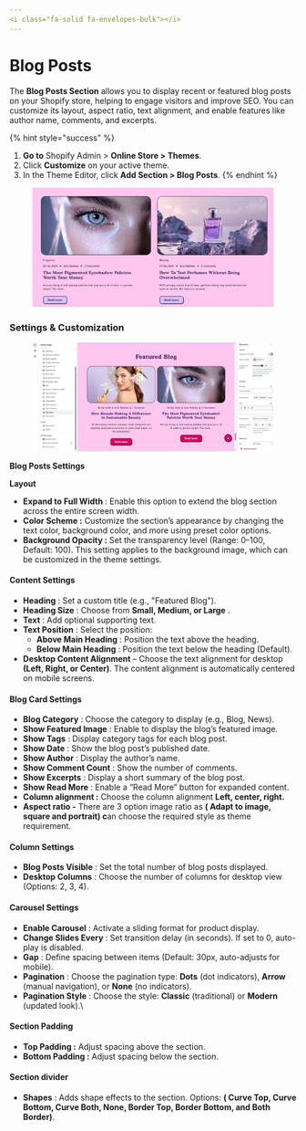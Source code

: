 ```yaml
---
<i class="fa-solid fa-envelopes-bulk"></i>
---
```


# Blog Posts

The **Blog Posts Section** allows you to display recent or featured blog posts on your Shopify store, helping to engage visitors and improve SEO. You can customize its layout, aspect ratio, text alignment, and enable features like author name, comments, and excerpts.

{% hint style="success" %}
1. **Go to** Shopify Admin > **Online Store > Themes**.
2. Click **Customize** on your active theme.
3. In the Theme Editor, click **Add Section > Blog Posts**.
{% endhint %}

<figure><img src=".gitbook/assets/blog-02.jpg" alt=""><figcaption></figcaption></figure>

### **Settings & Customization**

<figure><img src=".gitbook/assets/blog.png" alt=""><figcaption></figcaption></figure>

**Blog Posts Settings**

**Layout**

* **Expand to Full Width**  :  Enable this option to extend the blog section across the entire screen width.
* **Color Scheme :**  Customize the section’s appearance by changing the text color, background color, and more using preset color options.
* **Background Opacity :**  Set the transparency level (Range: 0–100, Default: 100). This setting applies to the background image, which can be customized in the theme settings.

#### **Content Settings**

* **Heading** : Set a custom title (e.g., "Featured Blog").
* **Heading Size** : Choose from **Small, Medium, or Large** .
* **Text** : Add optional supporting text.
* **Text Position** : Select the position:
  * **Above Main Heading** : Position the text above the heading.
  * **Below Main Heading** : Position the text below the heading (Default).
* **Desktop Content Alignment** – Choose the text alignment for desktop **(Left, Right, or Center)**. The content alignment is automatically centered on mobile screens.

#### **Blog Card Settings**

* **Blog Category** : Choose the category to display (e.g., Blog, News).
* **Show Featured Image** : Enable to display the blog’s featured image.
* **Show Tags** : Display category tags for each blog post.
* **Show Date** : Show the blog post’s published date.
* **Show Author** : Display the author’s name.
* **Show Comment Count** : Show the number of comments.
* **Show Excerpts** : Display a short summary of the blog post.
* **Show Read More** : Enable a “Read More” button for expanded content.
* **Column alignment :** Choose the column alignment **Left, center, right.**
* **Aspect ratio -** There are 3 option image ratio as **( Adapt to image, square and portrait) c**an choose the required style as theme requirement.

#### **Column Settings**

* **Blog Posts Visible** : Set the total number of blog posts displayed.
* **Desktop Columns** : Choose the number of columns for desktop view (Options: 2, 3, 4).

#### **Carousel Settings**

* **Enable Carousel** : Activate a sliding format for product display.
* **Change Slides Every** : Set transition delay (in seconds). If set to 0, auto-play is disabled.
* **Gap** : Define spacing between items (Default: 30px, auto-adjusts for mobile).
* **Pagination** : Choose the pagination type: **Dots** (dot indicators), **Arrow** (manual navigation), or **None** (no indicators).
* **Pagination Style** : Choose the style: **Classic** (traditional) or **Modern** (updated look).\


#### **Section Padding**

* **Top Padding :** Adjust spacing above the section.
* **Bottom Padding :** Adjust spacing below the section.

#### Section divider

* **Shapes** : Adds shape effects to the section. Options: **( Curve Top, Curve Bottom, Curve Both, None, Border Top, Border Bottom, and Both Border)**.



